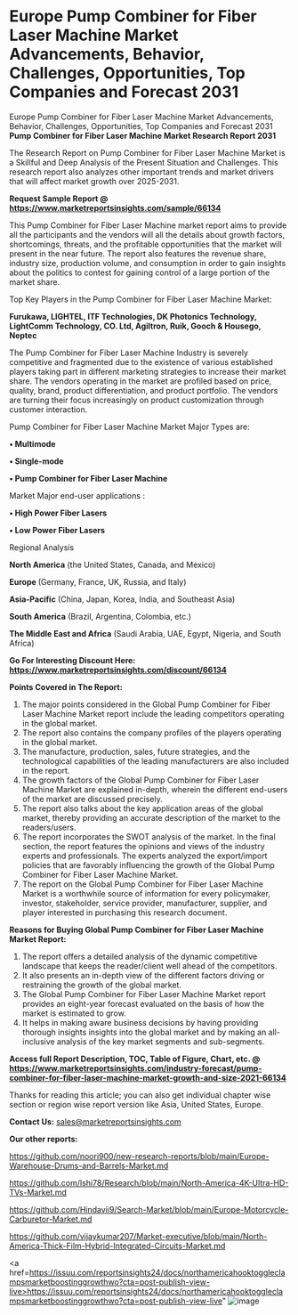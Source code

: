 # Europe Pump Combiner for Fiber Laser Machine Market Advancements, Behavior, Challenges, Opportunities, Top Companies and Forecast 2031
 Europe Pump Combiner for Fiber Laser Machine Market Advancements, Behavior, Challenges, Opportunities, Top Companies and Forecast 2031
<strong>Pump Combiner for Fiber Laser Machine Market Research Report 2031</strong>

The Research Report on Pump Combiner for Fiber Laser Machine Market is a Skillful and Deep Analysis of the Present Situation and Challenges. This research report also analyzes other important trends and market drivers that will affect market growth over 2025-2031.

<strong>Request Sample Report @ <a href=https://www.marketreportsinsights.com/sample/66134>https://www.marketreportsinsights.com/sample/66134</a></strong>

This Pump Combiner for Fiber Laser Machine market report aims to provide all the participants and the vendors will all the details about growth factors, shortcomings, threats, and the profitable opportunities that the market will present in the near future. The report also features the revenue share, industry size, production volume, and consumption in order to gain insights about the politics to contest for gaining control of a large portion of the market share.

Top Key Players in the Pump Combiner for Fiber Laser Machine Market:

<strong>Furukawa, LIGHTEL, ITF Technologies, DK Photonics Technology, LightComm Technology, CO. Ltd, Agiltron, Ruik, Gooch & Housego, Neptec</strong>

The Pump Combiner for Fiber Laser Machine Industry is severely competitive and fragmented due to the existence of various established players taking part in different marketing strategies to increase their market share. The vendors operating in the market are profiled based on price, quality, brand, product differentiation, and product portfolio. The vendors are turning their focus increasingly on product customization through customer interaction.

Pump Combiner for Fiber Laser Machine Market Major Types are:

<strong>• Multimode

• Single-mode

• Pump Combiner for Fiber Laser Machine</strong>

Market Major end-user applications :

<strong>• High Power Fiber Lasers

• Low Power Fiber Lasers</strong>

Regional Analysis

</u><strong><b>North America</b></strong> (the United States, Canada, and Mexico)

<strong><b>Europe </b></strong>(Germany, France, UK, Russia, and Italy)

<strong><b>Asia-Pacific</b></strong> (China, Japan, Korea, India, and Southeast Asia)

<strong><b>South America</b></strong> (Brazil, Argentina, Colombia, etc.)

<strong><b>The Middle East and Africa</b></strong> (Saudi Arabia, UAE, Egypt, Nigeria, and South Africa)

<strong>Go For Interesting Discount Here: <a href=https://www.marketreportsinsights.com/discount/66134>https://www.marketreportsinsights.com/discount/66134</a></strong>

<strong>Points Covered in The Report:</strong>
<ol>
  <li>The major points considered in the Global Pump Combiner for Fiber Laser Machine Market report include the leading competitors operating in the global market.</li>
  <li>The report also contains the company profiles of the players operating in the global market.</li>
  <li>The manufacture, production, sales, future strategies, and the technological capabilities of the leading manufacturers are also included in the report.</li>
  <li>The growth factors of the Global Pump Combiner for Fiber Laser Machine Market are explained in-depth, wherein the different end-users of the market are discussed precisely.</li>
  <li>The report also talks about the key application areas of the global market, thereby providing an accurate description of the market to the readers/users.</li>
  <li>The report incorporates the SWOT analysis of the market. In the final section, the report features the opinions and views of the industry experts and professionals. The experts analyzed the export/import policies that are favorably influencing the growth of the Global Pump Combiner for Fiber Laser Machine Market.</li>
  <li>The report on the Global Pump Combiner for Fiber Laser Machine Market is a worthwhile source of information for every policymaker, investor, stakeholder, service provider, manufacturer, supplier, and player interested in purchasing this research document.</li>
</ol>
<strong>Reasons for Buying Global Pump Combiner for Fiber Laser Machine Market Report:</strong>

<ol>
  <li>The report offers a detailed analysis of the dynamic competitive landscape that keeps the reader/client well ahead of the competitors.</li>
  <li>It also presents an in-depth view of the different factors driving or restraining the growth of the global market.</li>
  <li>The Global Pump Combiner for Fiber Laser Machine Market report provides an eight-year forecast evaluated on the basis of how the market is estimated to grow.</li>
  <li>It helps in making aware business decisions by having providing thorough insights insights into the global market and by making an all-inclusive analysis of the key market segments and sub-segments.</li>
</ol>
<strong>Access full Report Description, TOC, Table of Figure, Chart, etc. @ <a href=https://www.marketreportsinsights.com/industry-forecast/pump-combiner-for-fiber-laser-machine-market-growth-and-size-2021-66134>https://www.marketreportsinsights.com/industry-forecast/pump-combiner-for-fiber-laser-machine-market-growth-and-size-2021-66134</a></strong>


Thanks for reading this article; you can also get individual chapter wise section or region wise report version like Asia, United States, Europe.

<strong>Contact Us:</strong>
sales@marketreportsinsights.com

<strong>Our other reports:</strong>

<a href=https://github.com/noori900/new-research-reports/blob/main/Europe-Warehouse-Drums-and-Barrels-Market.md>https://github.com/noori900/new-research-reports/blob/main/Europe-Warehouse-Drums-and-Barrels-Market.md</a>

<a href=https://github.com/Ishi78/Research/blob/main/North-America-4K-Ultra-HD-TVs-Market.md>https://github.com/Ishi78/Research/blob/main/North-America-4K-Ultra-HD-TVs-Market.md</a>

<a href=https://github.com/Hindavii9/Search-Market/blob/main/Europe-Motorcycle-Carburetor-Market.md>https://github.com/Hindavii9/Search-Market/blob/main/Europe-Motorcycle-Carburetor-Market.md</a>

<a href=https://github.com/vijaykumar207/Market-executive/blob/main/North-America-Thick-Film-Hybrid-Integrated-Circuits-Market.md>https://github.com/vijaykumar207/Market-executive/blob/main/North-America-Thick-Film-Hybrid-Integrated-Circuits-Market.md</a>

<a href=https://issuu.com/reportsinsights24/docs/northamericahooktoggleclampsmarketboostinggrowthwo?cta=post-publish-view-live>https://issuu.com/reportsinsights24/docs/northamericahooktoggleclampsmarketboostinggrowthwo?cta=post-publish-view-live</a>"
![image](https://github.com/user-attachments/assets/1e0551f1-42ec-4bc0-bef6-e3001e6834ea)

